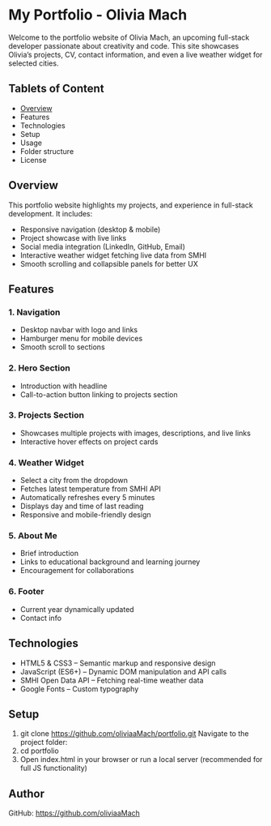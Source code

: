 # My Portfolio - Olivia Mach

Welcome to the portfolio website of Olivia Mach, an upcoming full-stack developer passionate about creativity and code. This site showcases Olivia’s projects, CV, contact information, and even a live weather widget for selected cities.

## Tablets of Content

- [Overview](#Overview)
- <a src="">Features</a>
- <a src="">Technologies</a>
- <a src="">Setup</a>
- <a src="">Usage</a>
- <a src="">Folder structure</a>
- <a src="">License</a>


## Overview

This portfolio website highlights my projects, and experience in full-stack development. It includes:

- Responsive navigation (desktop & mobile)
- Project showcase with live links
- Social media integration (LinkedIn, GitHub, Email)
- Interactive weather widget fetching live data from SMHI
- Smooth scrolling and collapsible panels for better UX



## Features

### 1. Navigation
- Desktop navbar with logo and links
- Hamburger menu for mobile devices
- Smooth scroll to sections


### 2. Hero Section
- Introduction with headline
- Call-to-action button linking to projects section


### 3. Projects Section
- Showcases multiple projects with images, descriptions, and live links
- Interactive hover effects on project cards


### 4. Weather Widget
- Select a city from the dropdown
- Fetches latest temperature from SMHI API
- Automatically refreshes every 5 minutes
- Displays day and time of last reading
- Responsive and mobile-friendly design


### 5. About Me
- Brief introduction
- Links to educational background and learning journey
- Encouragement for collaborations


### 6. Footer
- Current year dynamically updated
- Contact info



## Technologies
- HTML5 & CSS3 – Semantic markup and responsive design
- JavaScript (ES6+) – Dynamic DOM manipulation and API calls
- SMHI Open Data API – Fetching real-time weather data
- Google Fonts – Custom typography



## Setup
1. git clone https://github.com/oliviaaMach/portfolio.git
Navigate to the project folder:
2. cd portfolio
3. Open index.html in your browser or run a local server (recommended for full JS functionality)


## Author
GitHub: https://github.com/oliviaaMach

